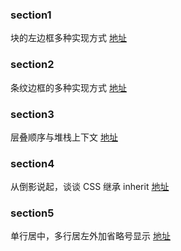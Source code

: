 
### section1
块的左边框多种实现方式 [地址](./section1/index.html)
            
### section2
条纹边框的多种实现方式 [地址](./section2/index.html)
            
### section3
层叠顺序与堆栈上下文 [地址](./section3/index.html)
            
### section4
从倒影说起，谈谈 CSS 继承 inherit [地址](./section4/index.html)
            
### section5
单行居中，多行居左外加省略号显示 [地址](./section5/index.html)
            